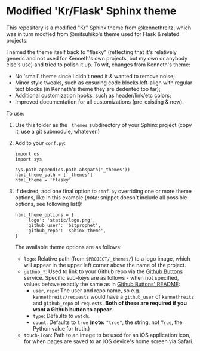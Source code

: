 # Modified 'Kr/Flask' Sphinx theme

This repository is a modified "Kr" Sphinx theme from @kennethreitz, which was
in turn modfied from @mitsuhiko's theme used for Flask & related projects.

I named the theme itself back to "flasky" (reflecting that it's relatively
generic and not used for Kenneth's own projects, but my own or anybody else's
use) and tried to polish it up. To wit, changes from Kenneth's theme:

* No 'small' theme since I didn't need it & wanted to remove noise;
* Minor style tweaks, such as ensuring code blocks left-align with regular text
  blocks (in Kenneth's theme they are dedented too far);
* Additional customization hooks, such as header/link/etc colors;
* Improved documentation for all customizations (pre-existing & new).

To use:

1. Use this folder as the `_themes` subdirectory of your Sphinx project (copy
   it, use a git submodule, whatever.)
2. Add to your `conf.py`:

       import os
       import sys
       
       sys.path.append(os.path.abspath('_themes'))
       html_theme_path = ['_themes']
       html_theme = 'flasky'

3. If desired, add one final option to `conf.py` overriding one or more theme
   options, like in this example (*note*: snippet doesn't include all possible
   options, see following list!):

       html_theme_options = {
           'logo': 'static/logo.png',
           'github_user': 'bitprophet',
           'github_repo': 'sphinx-theme',
       }

   The available theme options are as follows:

   * `logo`: Relative path (from `$PROJECT/_themes/`) to a logo image, which
   will appear in the upper left corner above the name of the project.
   * `github_*`: Used to link to your Github
   repo via the [Github Buttons](http://ghbtns.com/) service. Specific sub-keys
   are as follows - when not specified, values behave exactly the same as in
   [Github Buttons' README](https://github.com/mdo/github-buttons#usage):
      * `user`, `repo`: The user and repo name, so e.g. `kennethreitz/requests`
      would have a `github_user` of `kennethreitz` and `github_repo` of
      `requests`. **Both of these are required if you want a Github button to
      appear.**
      * `type`: Defaults to `watch`.
      * `count`: Defaults to `true` (**note:** `"true"`, the string, not
      `True`, the Python value for truth.)
   * `touch-icon`: Path to an image to be used for an iOS application icon, for
   when pages are saved to an iOS device's home screen via Safari.
